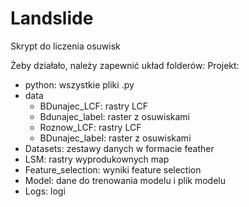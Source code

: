 # Landslide
Skrypt do liczenia osuwisk

Żeby działało, należy zapewnić układ folderów:
Projekt:
 - python: wszystkie pliki .py
 - data
   - BDunajec_LCF: rastry LCF
   - Bdunajec_label: raster z osuwiskami
   - Roznow_LCF: rastry LCF
   - BDunajec_label: raster z osuwiskami
 - Datasets: zestawy danych w formacie feather
 - LSM: rastry wyprodukownych map
 - Feature_selection: wyniki feature selection
 - Model: dane do trenowania modelu i plik modelu
 - Logs: logi
